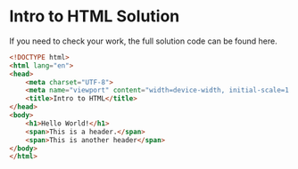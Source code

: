 <h1>
  <span class="headline">Intro to HTML</span>
  <span class="subhead">Solution</span>
</h1>

If you need to check your work, the full solution code can be found here.

```html
<!DOCTYPE html>
<html lang="en">
<head>
    <meta charset="UTF-8">
    <meta name="viewport" content="width=device-width, initial-scale=1.0">
    <title>Intro to HTML</title>
</head>
<body>
    <h1>Hello World!</h1>
    <span>This is a header.</span>
    <span>This is another header</span>
</body>
</html>

```
